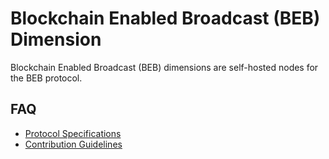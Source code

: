 # Blockchain Enabled Broadcast (BEB) Dimension

Blockchain Enabled Broadcast (BEB) dimensions are self-hosted nodes for the BEB protocol.

## FAQ

- [Protocol Specifications](https://github.com/bebverse/protocol)
- [Contribution Guidelines](./CONTRIBUTE.md)
